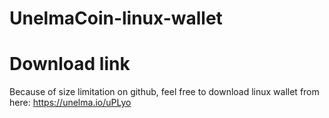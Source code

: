 # UnelmaCoin-linux-wallet

# Download link
  Because of size limitation on github, feel free to download linux wallet from here: https://unelma.io/uPLyo
  
  
